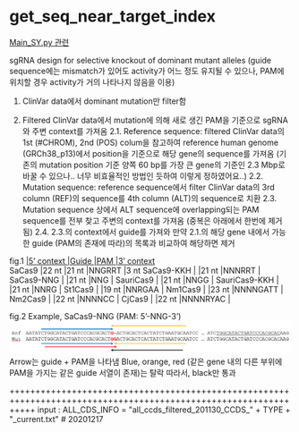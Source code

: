 # get_seq_near_target_index


[Main_SY.py 관련](./Main_SY.py)

sgRNA design for selective knockout of dominant mutant alleles
(guide sequence에는 mismatch가 있어도 activity가 어느 정도 유지될 수 있으나, PAM에 위치할 경우 activity가 거의 나타나지 않음을 이용)

1. ClinVar data에서 dominant mutation만 filter함


2. Filtered ClinVar data에서 mutation에 의해 새로 생긴 PAM을 기준으로 sgRNA와 주변 context를 가져옴
    2.1. Reference sequence: filtered ClinVar data의 1st (#CHROM), 2nd (POS) colum을 참고하여 reference human genome (GRCh38_p13)에서 position을 기준으로 해당 gene의 sequence를 가져옴 (기존의 mutation position 기준 양쪽 60 bp를 가장 큰 gene의 기준인 2.3 Mbp로 바꿀 수 있으나.. 너무 비효율적인 방법인 듯하여 이렇게 정하였어요..)
    2.2. Mutation sequence: reference sequence에서 filter ClinVar data의 3rd column (REF)의 sequence를 4th column (ALT)의 sequence로 치환
    2.3. Mutation sequence 상에서 ALT sequence에 overlapping되는 PAM sequence를 전부 찾고 주변의 context를 가져옴 (중복은 아래에서 한번에 제거됨)
    2.4. 2.3.의 context에서 guide를 가져와 만약 2.1.의 해당 gene 내에서 가능한 guide (PAM의 존재에 따라)의 목록과 비교하여 해당하면 제거

fig.1
	         <u>|5’ context	|Guide	|PAM	    |3’ context</u>	       
SaCas9	        |22 nt	    |21 nt	|NNGRRT	    |3 nt
SaCas9-KKH		|           |21 nt	|NNNRRT	    |
SaCas9-NNG		|           |21 nt	|NNG	    |
SauriCas9		|           |21 nt	|NNGG	    |
SauriCas9-KKH	|           |21 nt	|NNRG	    |
St1Cas9		    |           |19 nt	|NNRGAA	    |
Nm1Cas9		    |           |23 nt	|NNNNGATT	|
Nm2Cas9		    |           |22 nt	|NNNNCC	    |
CjCas9		    |           |22 nt	|NNNNRYAC   |

fig.2 Example, SaCas9-NNG (PAM: 5’-NNG-3’)
![alt text](./fig_2.PNG)
Arrow는 guide + PAM을 나타냄
Blue, orange, red (같은 gene 내의 다른 부위에 PAM을 가지는 같은 guide 서열이 존재)는 탈락
따라서, black만 통과




+++++++++++++++++++++++++++++++++++++++++++++++++++++++++++++++++++++++++++++++++++++++++++++++++++++++++++++++++
input : 
    ALL_CDS_INFO = "all_ccds_filtered_201130_CCDS_" + TYPE + "_current.txt"  # 20201217
